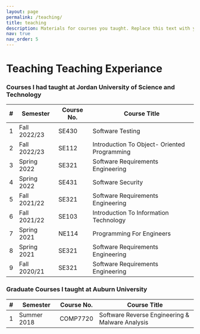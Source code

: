 ```yaml
---
layout: page
permalink: /teaching/
title: teaching
description: Materials for courses you taught. Replace this text with your description.
nav: true
nav_order: 5
---
```


# Teaching Teaching Experiance

### Courses I had taught at Jordan University of Science and Technology 

| **#** | **Semester** | **Course No.** | **Course Title**                             |
|-------|--------------|----------------|----------------------------------------------|
| 1     | Fall 2022/23 | SE430          | Software Testing                             |
| 2     | Fall 2022/23 | SE112          | Introduction To Object- Oriented Programming |
| 3     | Spring 2022  | SE321          | Software Requirements Engineering            |
| 4     | Spring 2022  | SE431          | Software Security                            |
| 5     | Fall 2021/22 | SE321          | Software Requirements Engineering            |
| 6     | Fall 2021/22 | SE103          | Introduction To Information Technology       |
| 7     | Spring 2021  | NE114          | Programming For Engineers                    |
| 8     | Spring 2021  | SE321          | Software Requirements Engineering            |
| 9     | Fall 2020/21 | SE321          | Software Requirements Engineering            |


### Graduate Courses I taught at Auburn University

| **#** | **Semester** | **Course No.** | **Course Title**                                |
|-------|--------------|----------------|-------------------------------------------------|
| 1     | Summer 2018  | COMP7720       | Software Reverse Engineering & Malware Analysis |

